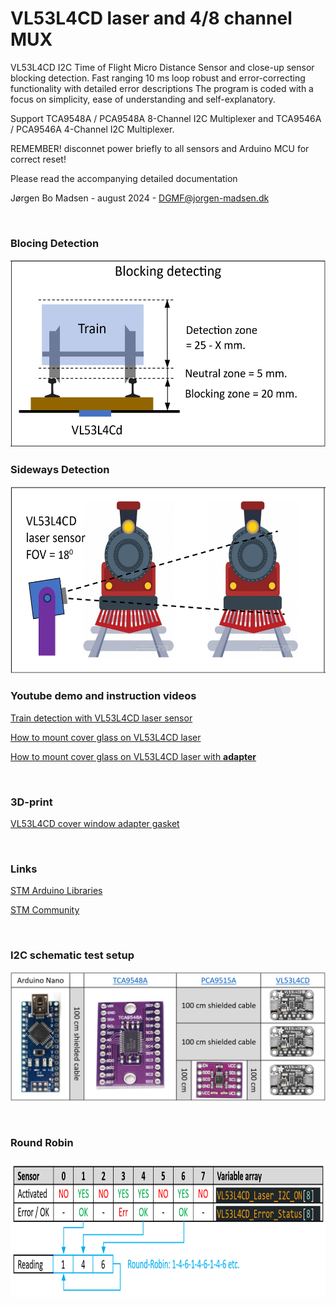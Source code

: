 
# VL53L4CD laser and 4/8 channel MUX

VL53L4CD I2C Time of Flight Micro Distance Sensor and close-up sensor blocking detection.
Fast ranging 10 ms loop robust and error-correcting functionality with detailed error descriptions
The program is coded with a focus on simplicity, ease of understanding and self-explanatory.

Support TCA9548A / PCA9548A 8-Channel I2C Multiplexer and TCA9546A / PCA9546A 4-Channel I2C Multiplexer.

REMEMBER! disconnet power briefly to all sensors and Arduino MCU for correct reset!

Please read the accompanying detailed documentation

Jørgen Bo Madsen - august 2024 - DGMF@jorgen-madsen.dk

<br/>

### Blocing Detection

<img src="https://github.com/MTD2A/VL53L4CD/blob/main/image/Sensor%20blocking%20detection%20NEW.png" height="300" width="532">

<br/>

### Sideways Detection

<img src="https://github.com/MTD2A/VL53L4CD/blob/main/image/Sensor%20sideways.png" height="300" width="565">

<br/>

### Youtube demo and instruction videos

[Train detection with VL53L4CD laser sensor](https://www.youtube.com/watch?v=Fls3YJwM_Pg)

[How to mount cover glass on VL53L4CD laser](https://www.youtube.com/watch?v=iU56pOXOom8)

[How to mount cover glass on VL53L4CD laser with **adapter**](https://www.youtube.com/watch?v=jtEEJr7BvrM)

<br/>

### 3D-print


[VL53L4CD cover window adapter gasket](https://www.thingiverse.com/thing:6835045)

<br/>

### Links

[STM Arduino Libraries](https://github.com/STM32duino)

[STM Community](https://community.st.com/)

<br/>

### I2C schematic test setup

![](/image/I2C%20schematic%20test%20setup.png)

<br/>

### Round Robin

<img src="https://github.com/MTD2A/VL53L4CD/blob/main/image/Round%20Robin.png" height="220">

